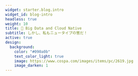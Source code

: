```yaml
---
widget: starter.blog.intro
widget_id: blog-intro
headless: true
weight: 10
title: 🔰 Big Data and Cloud Native
subtitle: しかし、私もニュータイプの筈だ！
active: true
design:
  background:
    color: "#090a0b"
    text_color_light: true
    image: https://www.cospa.com/images/items/pc/2619.jpg
    image_darken: 1
---
```

